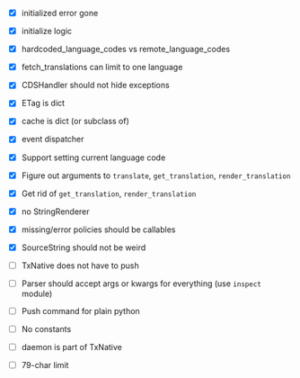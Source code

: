 - [x] initialized error gone
- [x] initialize logic
- [x] hardcoded_language_codes vs remote_language_codes
- [x] fetch_translations can limit to one language
- [x] CDSHandler should not hide exceptions
- [x] ETag is dict
- [x] cache is dict (or subclass of)
- [x] event dispatcher
- [x] Support setting current language code
- [x] Figure out arguments to `translate`, `get_translation`,
      `render_translation`
- [x] Get rid of `get_translation`, `render_translation`
- [x] no StringRenderer
- [x] missing/error policies should be callables

- [x] SourceString should not be weird

- [ ] TxNative does not have to push
- [ ] Parser should accept args or kwargs for everything (use `inspect` module)
- [ ] Push command for plain python

- [ ] No constants
- [ ] daemon is part of TxNative
- [ ] 79-char limit
